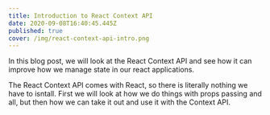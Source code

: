 ```yaml
---
title: Introduction to React Context API
date: 2020-09-08T16:40:45.445Z
published: true
cover: /img/react-context-api-intro.png
---
```

In this blog post, we will look at the React Context API and see how it can improve how we manage state in our react applications. 

The React Context API comes with React, so there is literally nothing we have to isntall. First we will look at how we do things with props passing and all, but then how we can take it out and use it with the Context API.